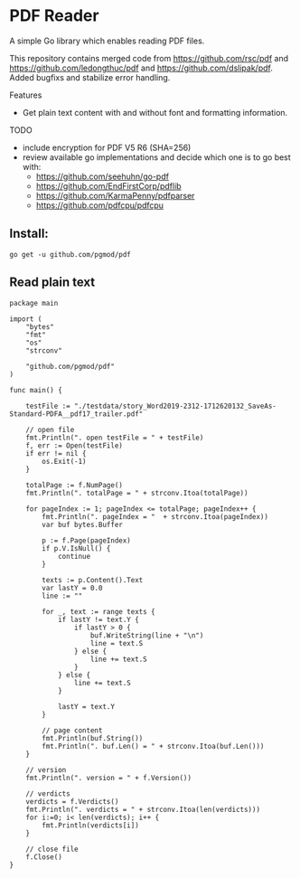 # PDF Reader

A simple Go library which enables reading PDF files. 

This repository contains merged code from https://github.com/rsc/pdf and https://github.com/ledongthuc/pdf and https://github.com/dslipak/pdf.  
Added bugfixs and stabilize error handling.

Features
  - Get plain text content with and without font and formatting information.
  
TODO
  - include encryption for PDF V5 R6 (SHA=256)
  - review available go implementations and decide which one is to go best with:
	  - https://github.com/seehuhn/go-pdf
	  - https://github.com/EndFirstCorp/pdflib
	  - https://github.com/KarmaPenny/pdfparser
	  - https://github.com/pdfcpu/pdfcpu


## Install:

`go get -u github.com/pgmod/pdf`


## Read plain text

```golang
package main

import (
	"bytes"
	"fmt"
	"os"
	"strconv"

	"github.com/pgmod/pdf"
)

func main() {

	testFile := "./testdata/story_Word2019-2312-1712620132_SaveAs-Standard-PDFA__pdf17_trailer.pdf"
	
	// open file
	fmt.Println(". open testFile = " + testFile)
	f, err := Open(testFile)
	if err != nil {
		os.Exit(-1)
	}
	
	totalPage := f.NumPage()
	fmt.Println(". totalPage = " + strconv.Itoa(totalPage))
	
	for pageIndex := 1; pageIndex <= totalPage; pageIndex++ {
		fmt.Println(". pageIndex = "  + strconv.Itoa(pageIndex))
		var buf bytes.Buffer

		p := f.Page(pageIndex)
		if p.V.IsNull() {
			continue
		}
		
		texts := p.Content().Text
		var lastY = 0.0
		line := ""

		for _, text := range texts {
			if lastY != text.Y {
				if lastY > 0 {
					buf.WriteString(line + "\n")
					line = text.S
				} else {
					line += text.S
				}
			} else {
				line += text.S
			}

			lastY = text.Y
		}
		
		// page content
		fmt.Println(buf.String())
		fmt.Println(". buf.Len() = " + strconv.Itoa(buf.Len()))
	}
	
	// version
	fmt.Println(". version = " + f.Version())
	
	// verdicts
	verdicts = f.Verdicts()
	fmt.Println(". verdicts = " + strconv.Itoa(len(verdicts)))
	for i:=0; i< len(verdicts); i++ {
		fmt.Println(verdicts[i])
	}

	// close file
	f.Close()
}
```